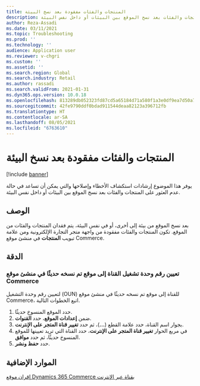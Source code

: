 ```yaml
---
title: المنتجات والفئات مفقودة بعد نسخ البيئة
description: يوفر هذا الموضوع إرشادات استكشاف الأخطاء وإصلاحها والتي يمكن أن تساعد في حالة عدم العثور على المنتجات والفئات بعد نسخ الموقع بين البيئات أو داخل نفس البيئة.
author: Reza-Assadi
ms.date: 03/11/2021
ms.topic: Troubleshooting
ms.prod: ''
ms.technology: ''
audience: Application user
ms.reviewer: v-chgri
ms.custom: ''
ms.assetid: ''
ms.search.region: Global
ms.search.industry: Retail
ms.author: rassadi
ms.search.validFrom: 2021-01-31
ms.dyn365.ops.version: 10.0.18
ms.openlocfilehash: 813289db052323fd87cd5a65184d71a580f1a3e0df9ea7d50a752e26b3962d1c
ms.sourcegitcommit: 42fe9790ddf0bdad911544deaa82123a396712fb
ms.translationtype: HT
ms.contentlocale: ar-SA
ms.lasthandoff: 08/05/2021
ms.locfileid: "6763610"
---
```

# <a name="products-and-categories-missing-after-environment-copy"></a>المنتجات والفئات مفقودة بعد نسخ البيئة

[!include [banner](../../includes/banner.md)]

يوفر هذا الموضوع إرشادات استكشاف الأخطاء وإصلاحها والتي يمكن أن تساعد في حالة عدم العثور على المنتجات والفئات بعد نسخ الموقع بين البيئات أو داخل نفس البيئة.

## <a name="description"></a>الوصف

بعد نسخ الموقع من بيئة إلى أخرى، أو في نفس البيئة، يتم فقدان المنتجات والفئات من الموقع. تكون المنتجات والفئات مفقودة من واجهة متجر التجارة الإلكترونية ومن علامة تبويب **المنتجات** في منشئ موقع Commerce.

## <a name="resolution"></a>الدقة

### <a name="map-the-channel-operating-unit-number-to-a-newly-copied-site-in-commerce-site-builder"></a>تعيين رقم وحدة تشغيل القناة إلى موقع تم نسخه حديثًا في منشئ موقع Commerce

لتعيين رقم وحدة التشغيل (OUN) للقناة إلى موقع تم نسخه حديثًا في منشئ موقع Commerce، اتبع الخطوات التالية.

1. حدد الموقع المنسوخ حديثًا.
1. ضمن **إعدادات الموقع**، حدد **القنوات**.
1. بجوار اسم القناة، حدد علامة القطع (**...**)، ثم حدد **تغيير قناة المتجر على الإنترنت**.
1. في مربع الحوار **تغيير قناة المتجر على الإنترنت**، حدد القناة التي تريد تعيينها للموقع المنسوخ حديثًا، ثم حدد **موافق**.
1. حدد **حفظ ونشر**.

## <a name="additional-resources"></a>الموارد الإضافية

[إقران موقع Dynamics 365 Commerce بقناة عبر الإنترنت](../associate-site-online-store.md)
